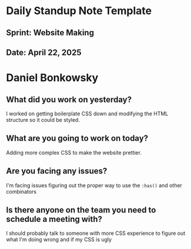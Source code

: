 # Daily Standup Note Template
## Sprint: Website Making
## Date: April 22, 2025
# Daniel Bonkowsky
## What did you work on yesterday?
I worked on getting boilerplate CSS down and modifying the HTML structure so it could be styled.
## What are you going to work on today?
Adding more complex CSS to make the website prettier.
## Are you facing any issues?
I'm facing issues figuring out the proper way to use the `:has()` and other combinators
## Is there anyone on the team you need to schedule a meeting with?
I should probably talk to someone with more CSS experience to figure out what I'm doing wrong and if my CSS is ugly
